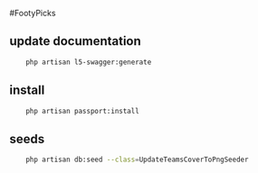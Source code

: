 #FootyPicks
####

## update documentation
```bash
    php artisan l5-swagger:generate
```

## install
```bash
    php artisan passport:install
```

## seeds
```bash
    php artisan db:seed --class=UpdateTeamsCoverToPngSeeder
```
